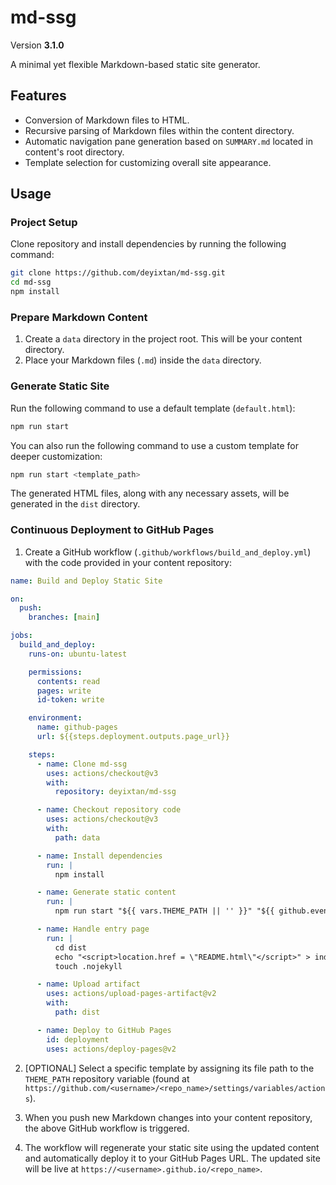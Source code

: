 # md-ssg

Version **3.1.0**

A minimal yet flexible Markdown-based static site generator.

## Features

- Conversion of Markdown files to HTML.
- Recursive parsing of Markdown files within the content directory.
- Automatic navigation pane generation based on `SUMMARY.md` located in content's root directory.
- Template selection for customizing overall site appearance.

## Usage

### Project Setup

Clone repository and install dependencies by running the following command:

```bash
git clone https://github.com/deyixtan/md-ssg.git
cd md-ssg
npm install
```

### Prepare Markdown Content

1. Create a `data` directory in the project root. This will be your content directory.
2. Place your Markdown files (`.md`) inside the `data` directory.

### Generate Static Site

Run the following command to use a default template (`default.html`):

```bash
npm run start
```

You can also run the following command to use a custom template for deeper customization:

```bash
npm run start <template_path>
```

The generated HTML files, along with any necessary assets, will be generated in the `dist` directory.

### Continuous Deployment to GitHub Pages

1. Create a GitHub workflow (`.github/workflows/build_and_deploy.yml`) with the code provided in your content repository:

```yml
name: Build and Deploy Static Site

on:
  push:
    branches: [main]

jobs:
  build_and_deploy:
    runs-on: ubuntu-latest

    permissions:
      contents: read
      pages: write
      id-token: write

    environment:
      name: github-pages
      url: ${{steps.deployment.outputs.page_url}}

    steps:
      - name: Clone md-ssg
        uses: actions/checkout@v3
        with:
          repository: deyixtan/md-ssg

      - name: Checkout repository code
        uses: actions/checkout@v3
        with:
          path: data

      - name: Install dependencies
        run: |
          npm install

      - name: Generate static content
        run: |
          npm run start "${{ vars.THEME_PATH || '' }}" "${{ github.event.repository.name }}"

      - name: Handle entry page
        run: |
          cd dist
          echo "<script>location.href = \"README.html\"</script>" > index.html
          touch .nojekyll

      - name: Upload artifact
        uses: actions/upload-pages-artifact@v2
        with:
          path: dist

      - name: Deploy to GitHub Pages
        id: deployment
        uses: actions/deploy-pages@v2
```

2. [OPTIONAL] Select a specific template by assigning its file path to the `THEME_PATH` repository variable (found at `https://github.com/<username>/<repo_name>/settings/variables/actions`).

3. When you push new Markdown changes into your content repository, the above GitHub workflow is triggered.

4. The workflow will regenerate your static site using the updated content and automatically deploy it to your GitHub Pages URL. The updated site will be live at `https://<username>.github.io/<repo_name>`.
